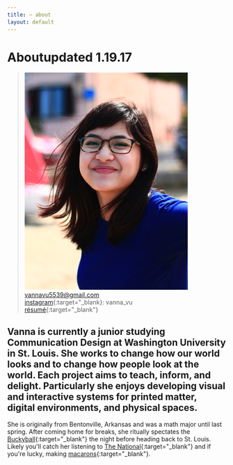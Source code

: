 ```yaml
---
title: — about
layout: default
---
```


<h1 id="about"><span id="title">About</span><span id="date">updated 1.19.17</span></h1>

>![portrait](/images/portrait.jpg)  
vannavu5539@gmail.com  
[instagram](http://instagram.com/vanna_vu){:target="_blank}: vanna_vu  
[r&eacute;sum&eacute;](/documents/resume_spring17_vannavu.pdf){:target="_blank"}     

## Vanna is currently a junior studying Communication Design at Washington University in St. Louis. She works to change how our world looks and to change how people look at the world. Each project aims to teach, inform, and delight. Particularly she enjoys developing visual and interactive systems for printed matter, digital environments, and physical spaces.  

She is originally from Bentonville, Arkansas and was a math major until last spring. After coming home for breaks, she ritually spectates the [Buckyball](https://crystalbridges.org/blog/welcome-home-buckyball/){:target="_blank"} the night before heading back to St. Louis. Likely you'll catch her listening to [The National](https://www.youtube.com/watch?v=i8yehVUF8h0){:target="_blank"} and if you're lucky, making [macarons](../images/macaronmadness.jpg){:target="_blank"}. 